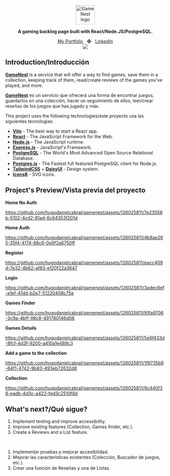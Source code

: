 <div align="center">
<a href="#">
    <img
      src="https://i.imgur.com/6u8rkPC.png"
      alt="GameNest logo"
      height="60"
    />
  </a>
  <p>
    <b>
        A gaming backlog page built with React/Node.JS/PostgreSQL.
    </b>
  </p>
<a href="https://danielcabral.onrender.com/">My Portfolio</a>
<span>&nbsp;&nbsp;❖&nbsp;&nbsp;</span>
<a href="https://www.linkedin.com/in/hugo-daniel-cabral/">LinkedIn</a>
</div>

<div align="center">
<a href="#">
<img src="https://i.imgur.com/lPRVdVi.png">
</a>
<p></p>
</div>

## Introduction/Introducción

[**GameNest**](#) is a service that will offer a way to find games, save them in a collection, keeping track of them, read/create reviews of the games you've played, and more.

[**GameNest**](#) es un servicio que ofrecerá una forma de encontrar juegos, guardarlos en una colección, hacer un seguimiento de ellos, leer/crear reseñas de los juegos que has jugado y más.


This project uses the following technologies/este proyecto usa las siguientes tecnologias:

- [**Vite**](https://vitejs.dev/) - The best way to start a React app.
- [**React**](https://react.dev/) - The JavaScript Framework for the Web.
- [**Node.js**](https://nodejs.org/) - The JavaScript runtime.
- [**Express.js**](https://expressjs.com/) - JavaScript's Framework.
- [**PostgreSQL**](https://www.postgresql.org/) - The World's Most Advanced Open Source Relational Database.
- [**Postgres.js**](https://github.com/porsager/postgres) - The Fastest full featured PostgreSQL client for Node.js.
- [**TailwindCSS**](https://tailwindcss.com/) + [**DaisyUI**](https://daisyui.com/) - Design system.
- [**Icons8**](https://icons8.com/) - SVG icons.

## Project's Preview/Vista previa del proyecto

**Home No Auth**

https://github.com/hugodanielcabral/gamenest/assets/126025811/7e23558b-5102-4cd2-81ad-6c64353f201d

**Home Auth**

https://github.com/hugodanielcabral/gamenest/assets/126025811/4b8ae265-35f4-4174-88c6-0e9f2a6750ff

**Register**

https://github.com/hugodanielcabral/gamenest/assets/126025811/eacc409d-7e32-4b62-af83-e120f22a3647

**Login**

https://github.com/hugodanielcabral/gamenest/assets/126025811/3adec6ef-e1ef-41dd-b2e7-51220408c75e

**Games Finder**

https://github.com/hugodanielcabral/gamenest/assets/126025811/91fa9706-3c9a-4bff-98c8-491780146d08

**Games Details**

https://github.com/hugodanielcabral/gamenest/assets/126025811/5e6f433d-8fcf-4d3f-9200-a410a1e489c3

**Add a game to the collection**

https://github.com/hugodanielcabral/gamenest/assets/126025811/1f9735b9-64f1-4742-9b83-493eb72632d8

**Collection**

https://github.com/hugodanielcabral/gamenest/assets/126025811/9c440f38-eadb-4d3c-a422-fed3c2510f8d

## What's next?/Qué sigue?

1. Implement testing and improve accessibility.
2. Improve existing features (Collection, Games finder, etc.).
3. Create a Reviews and a List feature.

<br>

1. Implementar pruebas y mejorar accesibilidad.
2. Mejorar las características existentes (Colección, Buscador de juegos, etc.).
3. Crear una función de Reseñas y una de Listas.

